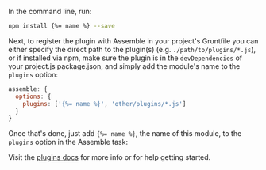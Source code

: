 In the command line, run:

```bash
npm install {%= name %} --save
```

Next, to register the plugin with Assemble in your project's Gruntfile you can either specify the direct path to the plugin(s) (e.g. `./path/to/plugins/*.js`), or if installed via npm, make sure the plugin is in the `devDependencies` of your project.js package.json, and simply add the module's name to the `plugins` option:

```js
assemble: {
  options: {
    plugins: ['{%= name %}', 'other/plugins/*.js']
  }
}
```

Once that's done, just add `{%= name %}`, the name of this module, to the `plugins` option in the Assemble task:

Visit the [plugins docs](http://assemble.io/plugins/) for more info or for help getting started.
